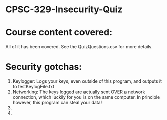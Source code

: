 # CPSC-329-Insecurity-Quiz


# Course content covered:
All of it has been covered. See the QuizQuestions.csv for more details.

# Security gotchas:
1. Keylogger: Logs your keys, even outside of this program, and outputs it to testKeylogFile.txt
2. Networking: The keys logged are actually sent OVER a network connection, which luckily for you is on the same computer. In principle however, this program can steal your data!
3.
4.
